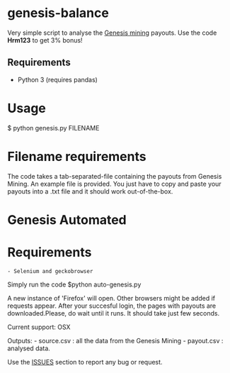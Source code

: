 # genesis-balance
Very simple script to analyse the [Genesis mining](https://www.genesis-mining.com/a/952476) payouts.
Use the code **Hrm123** to get 3% bonus!




## Requirements
  - Python 3 (requires pandas)

# Usage
$ python genesis.py FILENAME




# Filename requirements

The code takes a tab-separated-file containing the payouts from Genesis Mining. An example file is provided. You just have to copy and paste your payouts into a .txt file and it should work out-of-the-box.


# Genesis  Automated

# Requirements
    - Selenium and geckobrowser

Simply run the code
$python auto-genesis.py

A new instance of 'Firefox' will open. Other browsers might be added if requests appear.
After your succesful login, the pages with payouts are downloaded.Please, do wait until it runs. It should take just few seconds.

Current support:  OSX


Outputs:
    - source.csv :  all the data from the Genesis Mining
    - payout.csv : analysed data.



Use the [ISSUES](https://github.com/cryptotrade/genesis-balance/issues) section to report any bug or request.
